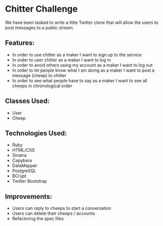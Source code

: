 Chitter Challenge
=================

We have been tasked to write a little Twitter clone that will allow the users to post messages to a public stream.

Features:
-------

* In order to use chitter as a maker I want to sign up to the service
* In order to user chitter as a maker I want to log in
* In order to avoid others using my account as a maker I want to log out
* In order to let people know what I am doing as a maker I want to post a message (cheep) to chitter
* In order to see what people have to say as a maker I want to see all cheeps in chronological order

Classes Used:
-------------

* User
* Cheep

Technologies Used:
------------------

* Ruby
* HTML/CSS
* Sinatra
* Capybara
* DataMapper
* PostgreSQL
* BCrypt
* Twitter Bootstrap

Improvements:
-------------

* Users can reply to cheeps to start a conversation
* Users can delete their cheeps / accounts
* Refactoring the spec files